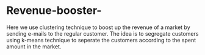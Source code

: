 # Revenue-booster-
Here we use clustering technique to boost up the revenue of a market by sending e-mails to the regular customer.
The idea is to segregate customers using k-means technique to seperate the customers according to the spent amount in the market.
